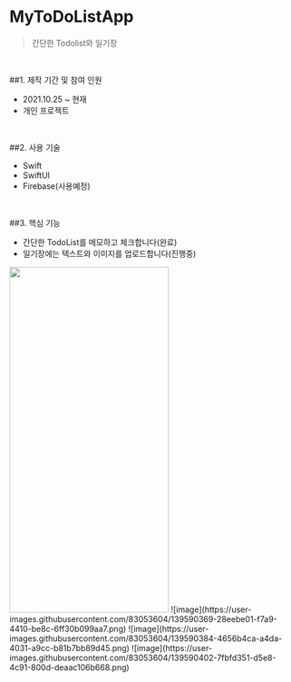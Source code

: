 # MyToDoListApp
> 간단한 Todolist와 일기장 

</br>

##1. 제작 기간 및 참여 인원
- 2021.10.25 ~ 현재
- 개인 프로젝트

</br>

##2. 사용 기술
- Swift
- SwiftUI
- Firebase(사용예정)

</br>

##3. 핵심 기능
- 간단한 TodoList를 메모하고 체크합니다(완료)
- 일기장에는 텍스트와 이미지를 업로드합니다(진행중)

<img src = "https://user-images.githubusercontent.com/83053604/139590303-a295bd8a-6fcd-4c44-960e-c0a6da426c5a.png" width = "281" height = "609" />
![image](https://user-images.githubusercontent.com/83053604/139590369-28eebe01-f7a9-4410-be8c-6ff30b099aa7.png)
![image](https://user-images.githubusercontent.com/83053604/139590384-4656b4ca-a4da-4031-a9cc-b81b7bb89d45.png)
![image](https://user-images.githubusercontent.com/83053604/139590402-7fbfd351-d5e8-4c91-800d-deaac106b668.png)

